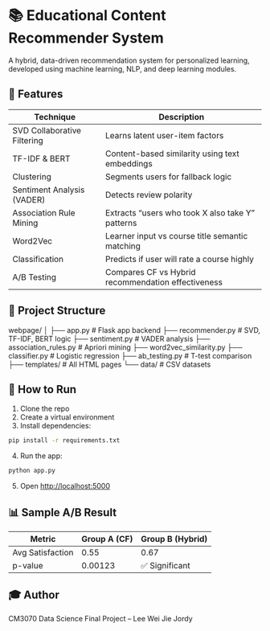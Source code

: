 # 📚 Educational Content Recommender System

A hybrid, data-driven recommendation system for personalized learning, developed using machine learning, NLP, and deep learning modules.

## 🧠 Features

| Technique                   | Description                                        |
| --------------------------- | -------------------------------------------------- |
| SVD Collaborative Filtering | Learns latent user-item factors                    |
| TF-IDF & BERT               | Content-based similarity using text embeddings     |
| Clustering                  | Segments users for fallback logic                  |
| Sentiment Analysis (VADER)  | Detects review polarity                            |
| Association Rule Mining     | Extracts “users who took X also take Y” patterns   |
| Word2Vec                    | Learner input vs course title semantic matching    |
| Classification              | Predicts if user will rate a course highly         |
| A/B Testing                 | Compares CF vs Hybrid recommendation effectiveness |

## 📁 Project Structure

webpage/
│
├── app.py # Flask app backend
├── recommender.py # SVD, TF-IDF, BERT logic
├── sentiment.py # VADER analysis
├── association\_rules.py # Apriori mining
├── word2vec\_similarity.py
├── classifier.py # Logistic regression
├── ab\_testing.py # T-test comparison
├── templates/ # All HTML pages
└── data/ # CSV datasets

## 🚀 How to Run

1. Clone the repo
2. Create a virtual environment
3. Install dependencies:

```bash
pip install -r requirements.txt
```

4. Run the app:

```bash
python app.py
```

5. Open [http://localhost:5000](http://localhost:5000)

## 📊 Sample A/B Result

| Metric           | Group A (CF) | Group B (Hybrid) |
| ---------------- | ------------ | ---------------- |
| Avg Satisfaction | 0.55         | 0.67             |
| p-value          | 0.00123      | ✅ Significant    |

## 🎓 Author

CM3070 Data Science Final Project – Lee Wei Jie Jordy
